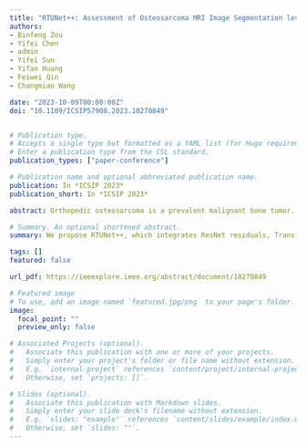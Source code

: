```yaml
---
title: "RTUNet++: Assessment of Osteosarcoma MRI Image Segmentation leveraging Hybrid CNN-Transformer Approach with Dense Skip Connection"
authors:
- Binfeng Zou
- Yifei Chen
- admin
- Yifei Sun
- Yifan Huang
- Feiwei Qin
- Changmiao Wang

date: "2023-10-09T00:00:00Z"
doi: "10.1109/ICSIP57908.2023.10270849"


# Publication type.
# Accepts a single type but formatted as a YAML list (for Hugo requirements).
# Enter a publication type from the CSL standard.
publication_types: ["paper-conference"]

# Publication name and optional abbreviated publication name.
publication: In *ICSIP 2023*
publication_short: In *ICSIP 2023*

abstract: Orthopedic osteosarcoma is a prevalent malignant bone tumor. Preoperative planning, efficacy evaluation, and metastasis detection of osteosarcoma necessitate the use of magnetic resonance imaging (MRI). Due to the varying 10-cations, structures, sizes, and shapes of osteosarcomas among patients, as well as the high degree of tumor heterogeneity, segmenting osteosarcoma images manually presents a significant challenge for clinicians. In the meantime, the grayscale and texture features within the tumor in MRI images are not homogeneous, resulting in small grayscale differences between the tumor tissue and the surrounding normal tissue, which also presents a significant challenge for deep learning-based image segmentation methods. This paper proposes RTUNet++, a novel method for segmenting osteosarcoma MRI images. This method integrates the ResNet residual module, Transformer attention mechanism, and UNet++ Dense Skip Connection structure. We employ a CNN-Transformer hybrid architecture to prevent the loss of spatial feature data. Features with different semantic scales are aggregated at the decoder using multi-fusion dense jump connections to achieve flexible feature fusion. Consequently, in comparison experiments with various classical models, our proposed RTUNet++ achieves superior segmentation results on an osteosarcoma MRI image dataset.

# Summary. An optional shortened abstract.
summary: We propose RTUNet++, which integrates ResNet residuals, Transformer attention, and UNet++ dense skip connections for enhanced feature fusion. RTUNet++ outperforms classical models on osteosarcoma MRI datasets, demonstrating superior segmentation performance.

tags: []
featured: false

url_pdf: https://ieeexplore.ieee.org/abstract/document/10270849

# Featured image
# To use, add an image named `featured.jpg/png` to your page's folder. 
image:
  focal_point: ""
  preview_only: false

# Associated Projects (optional).
#   Associate this publication with one or more of your projects.
#   Simply enter your project's folder or file name without extension.
#   E.g. `internal-project` references `content/project/internal-project/index.md`.
#   Otherwise, set `projects: []`.

# Slides (optional).
#   Associate this publication with Markdown slides.
#   Simply enter your slide deck's filename without extension.
#   E.g. `slides: "example"` references `content/slides/example/index.md`.
#   Otherwise, set `slides: ""`.
---
```

